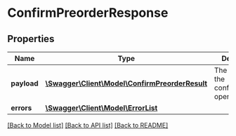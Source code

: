 # ConfirmPreorderResponse

## Properties
Name | Type | Description | Notes
------------ | ------------- | ------------- | -------------
**payload** | [**\Swagger\Client\Model\ConfirmPreorderResult**](ConfirmPreorderResult.md) | The payload for the confirmPreorder operation. | [optional] 
**errors** | [**\Swagger\Client\Model\ErrorList**](ErrorList.md) |  | [optional] 

[[Back to Model list]](../README.md#documentation-for-models) [[Back to API list]](../README.md#documentation-for-api-endpoints) [[Back to README]](../README.md)


